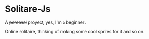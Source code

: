 # Solitare-Js
A ~~personal~~ proyect, yes, I'm a beginner .

Online solitaire, thinking of making some cool sprites for it and so on.
